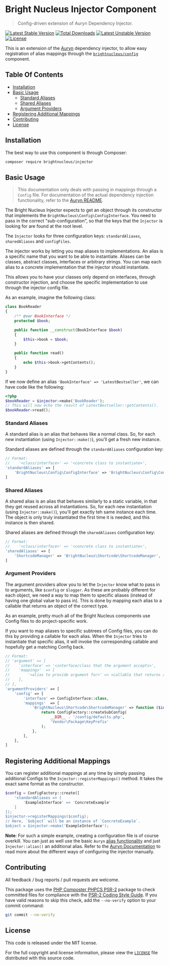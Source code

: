 # Bright Nucleus Injector Component

> Config-driven extension of Auryn Dependency Injector.

[![Latest Stable Version](https://img.shields.io/packagist/v/brightnucleus/injector.svg)](https://packagist.org/packages/brightnucleus/injector)
[![Total Downloads](https://img.shields.io/packagist/dt/brightnucleus/injector.svg)](https://packagist.org/packages/brightnucleus/injector)
[![Latest Unstable Version](https://img.shields.io/packagist/vpre/brightnucleus/injector.svg)](https://packagist.org/packages/brightnucleus/injector)
[![License](https://img.shields.io/packagist/l/brightnucleus/injector.svg)](https://packagist.org/packages/brightnucleus/injector)

This is an extension of the [Auryn](https://github.com/rdlowrey/auryn) dependency injector, to allow easy registration of alias mappings through the [`brightnucleus/config`](https://github.com/brightnucleus/config) component.

## Table Of Contents

* [Installation](#installation)
* [Basic Usage](#basic-usage)
    * [Standard Aliases](#standard-aliases)
    * [Shared Aliases](#shared-aliases)
    * [Argument Providers](#argument-providers)
* [Registering Additional Mappings](#registering-additional-mappings)
* [Contributing](#contributing)
* [License](#license)

## Installation

The best way to use this component is through Composer:

```BASH
composer require brightnucleus/injector
```

## Basic Usage

> This documentation only deals with passing in mappings through a `Config` file. For documentation of the actual dependency injection functionality, refer to the [Auryn README](https://github.com/rdlowrey/auryn/blob/master/README.md).

The Bright Nucleus Injector expects to get an object through its constructor that implements the `BrightNucleus\Config\ConfigInterface`. You need to pass in the correct "sub-configuration", so that the keys that the `Injector` is looking for are found at the root level.

The `Injector` looks for three configuration keys: `standardAliases`, `sharedAliases` and `configFiles`.

The injector works by letting you map aliases to implementations. An alias is a specific name that you want to be able to instantiate. Aliases can be classes, abstract classes, interfaces or arbitrary strings. You can map each alias to a concrete implementation that the injector should instantiate.

This allows you to have your classes only depend on interfaces, through constructor injection, and choose the specific implementation to use through the injector config file.

As an example, imagine the following class:

```PHP
class BookReader
{
    /** @var BookInterface */
    protected $book;

    public function __construct(BookInterface $book)
    {
        $this->book = $book;
    }

    public function read()
    {
        echo $this->book->getContents();
    }
}
```

If we now define an alias `'BookInterface' => 'LatestBestseller'`, we can have code like the following:

```PHP
<?php
$bookReader = $injector->make('BookReader');
// This will now echo the result of LatestBestseller::getContents().
$bookReader->read();
```

### Standard Aliases

A standard alias is an alias that behaves like a normal class. So, for each new instantiation (using `Injector::make()`), you'll get a fresh new instance.

Standard aliases are defined through the `standardAliases` configuration key:

```PHP
// Format:
//    '<class/interface>' => '<concrete class to instantiate>',
'standardAliases' => [
    'BrightNucleus\Config\ConfigInterface' => 'BrightNucleus\Config\Config',
]
```

### Shared Aliases

A shared alias is an alias that behaves similarly to a static variable, in that they get reused across all instantiations. So, for each new instantiation (using `Injector::make()`), you'll get exactly teh same instance each time. The object is only truly instantiated the first time it is needed, and this instance is then shared.

Shared aliases are defined through the `sharedAliases` configuration key:

```PHP
// Format:
//    '<class/interface>' => '<concrete class to instantiate>',
'sharedAliases' => [
    'ShortcodeManager' => 'BrightNucleus\Shortcode\ShortcodeManager',
]
```

### Argument Providers

The argument providers allow you to let the `Injector` know what to pass in to arguments, like `$config` or `$logger`. As these are probably different for each object, we need a way to map them to specific aliases (instead of having one global value to pass in). This is done by mapping each alias to a callable that returns an object of the correct type.

As an example, pretty much all of the Bright Nucleus components use Config files to do project-specific work.

If you want to map aliases to specific subtrees of Config files, you can do this by providing a callable for each alias. When the `Injector` tries to instantiate that specific alias, it will invoke the corresponding callable and hopefully get a matching Config back.

```PHP
// Format:
// 'argument' => [
//    'interface' => '<interface/class that the argument accepts>',
//    'mappings'  => [
//        '<alias to provide argument for>' => <callable that returns a matching object>,
//    ],
// ],
'argumentProviders' => [
    'config' => [
        'interface' => ConfigInterface::class,
        'mappings'  => [
            'BrightNucleus\Shortcode\ShortcodeManager' => function ($interface) {
                return ConfigFactory::createSubConfig(
                    __DIR__ . '/config/defaults.php',
                    'Vendor\Package\KeyPrefix'
                );
            },
        ],
    ],
]
```

## Registering Additional Mappings

You can register additional mappings at any time by simply passing additional Configs to the `Injector::registerMappings()` method. It takes the exact same format as the constructor.

```PHP
$config = ConfigFactory::create([
    'standardAliases => [
        'ExampleInterface' => 'ConcreteExample'
    ]
]);
$injector->registerMappings($config);
// Here, `$object` will be an instance of `ConcreteExample`.
$object = $injector->make('ExampleInterface');
```

__Note__: For such a simple example, creating a configuration file is of course overkill. You can just as well use the basic `Auryn` [alias functionality](https://github.com/rdlowrey/auryn/blob/master/README.md#type-hint-aliasing) and just `Injector::alias()` an additional alias. Refer to the [Auryn Documentation](https://github.com/rdlowrey/auryn/blob/master/README.md#type-hint-aliasing) to read more about the different ways of configuring the injector manually.

## Contributing

All feedback / bug reports / pull requests are welcome.

This package uses the [PHP Composter PHPCS PSR-2](https://github.com/php-composter/php-composter-phpcs-psr2) package to check committed files for compliance with the [PSR-2 Coding Style Guide](https://github.com/php-fig/fig-standards/blob/master/accepted/PSR-2-coding-style-guide.md). If you have valid reasons to skip this check, add the `--no-verify` option to your commit command:
```BASH
git commit --no-verify
```

## License

This code is released under the MIT license.

For the full copyright and license information, please view the [`LICENSE`](LICENSE) file distributed with this source code.
